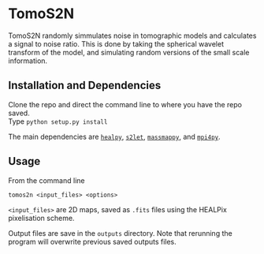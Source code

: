 # TomoS2N

TomoS2N randomly simmulates noise in tomographic models and calculates a signal to noise ratio. This is done by taking the spherical wavelet transform of the model, and simulating random versions of the small scale information.

## Installation and Dependencies

Clone the repo and direct the command line to where you have the repo saved.  
Type `python setup.py install`

The main dependencies are [`healpy`](https://healpy.readthedocs.io/), [`s2let`](http://astro-informatics.github.io/s2let/), [`massmappy`](https://astro-informatics.github.io/massmappy/), and [`mpi4py`](https://mpi4py.readthedocs.io/).

## Usage

From the command line

`tomos2n <input_files> <options>`

`<input_files>` are 2D maps, saved as `.fits` files using the HEALPix pixelisation scheme.

Output files are save in the `outputs` directory.  Note that rerunning the program will overwrite previous saved outputs files.
